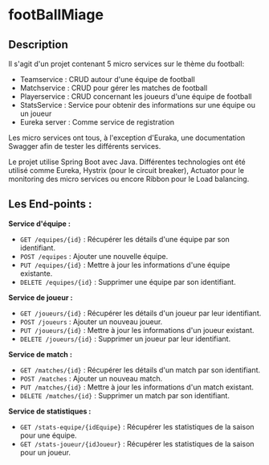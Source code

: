 # footBallMiage

## Description

Il s'agit d'un projet contenant 5 micro services sur le thème du football: 
- Teamservice : CRUD autour d'une équipe de football
- Matchservice : CRUD pour gérer les matches de football 
- Playerservice : CRUD concernant les joueurs d'une équipe de football 
- StatsService : Service pour obtenir des informations sur une équipe ou un joueur
- Eureka server : Comme service de registration

Les micro services ont tous, à l'exception d'Euraka, une documentation Swagger afin de tester les différents services. 

Le projet utilise Spring Boot avec Java. Différentes technologies ont été utilisé comme Eureka, Hystrix (pour le circuit breaker), Actuator pour le monitoring des micro services ou encore Ribbon pour le Load balancing. 

## Les End-points : 
**Service d'équipe :**

- `GET /equipes/{id}` : Récupérer les détails d'une équipe par son identifiant.
- `POST /equipes` : Ajouter une nouvelle équipe.
- `PUT /equipes/{id}` : Mettre à jour les informations d'une équipe existante.
- `DELETE /equipes/{id}` : Supprimer une équipe par son identifiant.

**Service de joueur :**

- `GET /joueurs/{id}` : Récupérer les détails d'un joueur par leur identifiant.
- `POST /joueurs` : Ajouter un nouveau joueur.
- `PUT /joueurs/{id}` : Mettre à jour les informations d'un joueur existant.
- `DELETE /joueurs/{id}` : Supprimer un joueur par leur identifiant.

**Service de match :**

- `GET /matches/{id}` : Récupérer les détails d'un match par son identifiant.
- `POST /matches` : Ajouter un nouveau match.
- `PUT /matches/{id}` : Mettre à jour les informations d'un match existant.
- `DELETE /matches/{id}` : Supprimer un match par son identifiant.

**Service de statistiques :**

- `GET /stats-equipe/{idEquipe}` : Récupérer les statistiques de la saison pour une équipe.
- `GET /stats-joueur/{idJoueur}` : Récupérer les statistiques de la saison pour un joueur.
